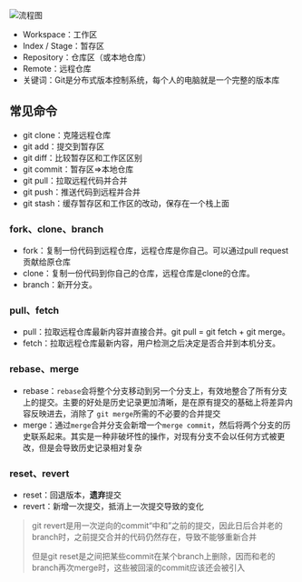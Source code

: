 ![流程图](D:\UGit\front-end-learning-record\9、git相关操作\流程图.png)

- Workspace：工作区
- Index / Stage：暂存区
- Repository：仓库区（或本地仓库）
- Remote：远程仓库
- 关键词：Git是分布式版本控制系统，每个人的电脑就是一个完整的版本库



## 常见命令

- git clone：克隆远程仓库
- git add：提交到暂存区
- git diff：比较暂存区和工作区区别
- git commit：暂存区=>本地仓库
- git pull：拉取远程代码并合并
- git push：推送代码到远程并合并
- git stash：缓存暂存区和工作区的改动，保存在一个栈上面



### fork、clone、branch

- fork：复制一份代码到远程仓库，远程仓库是你自己。可以通过pull request贡献给原仓库
- clone：复制一份代码到你自己的仓库，远程仓库是clone的仓库。
- branch：新开分支。

### pull、fetch

- pull：拉取远程仓库最新内容并直接合并。git pull = git fetch + git merge。
- fetch：拉取远程仓库最新内容，用户检测之后决定是否合并到本机分支。

### rebase、merge

- rebase：`rebase`会将整个分支移动到另一个分支上，有效地整合了所有分支上的提交。主要的好处是历史记录更加清晰，是在原有提交的基础上将差异内容反映进去，消除了 `git merge`所需的不必要的合并提交
- merge：通过`merge`合并分支会新增一个`merge commit`，然后将两个分支的历史联系起来。其实是一种非破坏性的操作，对现有分支不会以任何方式被更改，但是会导致历史记录相对复杂

### reset、revert

- reset：回退版本，**遗弃**提交
- revert：新增一次提交，抵消上一次提交导致的变化

> git revert是用一次逆向的commit“中和”之前的提交，因此日后合并老的branch时，之前提交合并的代码仍然存在，导致不能够重新合并
>
> 但是git reset是之间把某些commit在某个branch上删除，因而和老的branch再次merge时，这些被回滚的commit应该还会被引入
